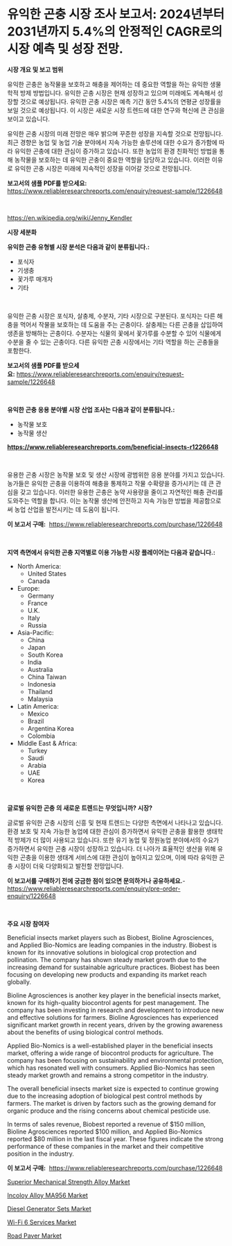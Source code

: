 <p><h1>유익한 곤충 시장 조사 보고서: 2024년부터 2031년까지 5.4%의 안정적인 CAGR로의 시장 예측 및 성장 전망.</h1></p><p><strong>시장 개요 및 보고 범위</strong></p>
<p><p>유익한 곤충은 농작물을 보호하고 해충을 제어하는 데 중요한 역할을 하는 유익한 생물학적 방제 방법입니다. 유익한 곤충 시장은 현재 성장하고 있으며 미래에도 계속해서 성장할 것으로 예상됩니다. 유익한 곤충 시장은 예측 기간 동안 5.4%의 연평균 성장률을 보일 것으로 예상됩니다. 이 시장은 새로운 시장 트렌드에 대한 연구와 혁신에 큰 관심을 보이고 있습니다. </p><p>유익한 곤충 시장의 미래 전망은 매우 밝으며 꾸준한 성장을 지속할 것으로 전망됩니다. 최근 경향은 농업 및 농업 기술 분야에서 지속 가능한 솔루션에 대한 수요가 증가함에 따라 유익한 곤충에 대한 관심이 증가하고 있습니다. 또한 농업의 환경 친화적인 방법을 통해 농작물을 보호하는 데 유익한 곤충이 중요한 역할을 담당하고 있습니다. 이러한 이유로 유익한 곤충 시장은 미래에 지속적인 성장을 이어갈 것으로 전망됩니다.</p></p>
<p><strong>보고서의 샘플 PDF를 받으세요:</strong> <a href="https://www.reliableresearchreports.com/enquiry/request-sample/1226648">https://www.reliableresearchreports.com/enquiry/request-sample/1226648</a></p>
<p>&nbsp;</p>
<p><a href="https://en.wikipedia.org/wiki/Jenny_Kendler">https://en.wikipedia.org/wiki/Jenny_Kendler</a></p>
<p><strong>시장 세분화</strong></p>
<p><strong>유익한 곤충 유형별 시장 분석은 다음과 같이 분류됩니다.:</strong></p>
<p><ul><li>포식자</li><li>기생충</li><li>꽃가루 매개자</li><li>기타</li></ul></p>
<p>&nbsp;</p>
<p><p>유익한 곤충 시장은 포식자, 살충제, 수분자, 기타 시장으로 구분된다. 포식자는 다른 해충을 먹어서 작물을 보호하는 데 도움을 주는 곤충이다. 살충제는 다른 곤충을 삽입하여 생존을 방해하는 곤충이다. 수분자는 식물의 꽃에서 꽃가루를 수분할 수 있어 식물에게 수분을 줄 수 있는 곤충이다. 다른 유익한 곤충 시장에서는 기타 역할을 하는 곤충들을 포함한다.</p></p>
<p><strong>보고서의 샘플 PDF를 받으세요:</strong>&nbsp;<a href="https://www.reliableresearchreports.com/enquiry/request-sample/1226648">https://www.reliableresearchreports.com/enquiry/request-sample/1226648</a></p>
<p>&nbsp;</p>
<p><strong> 유익한 곤충 응용 분야별 시장 산업 조사는 다음과 같이 분류됩니다.:</strong></p>
<p><ul><li>농작물 보호</li><li>농작물 생산</li></ul></p>
<p><strong><a href="https://www.reliableresearchreports.com/beneficial-insects-r1226648">https://www.reliableresearchreports.com/beneficial-insects-r1226648</a></strong></p>
<p>&nbsp;</p>
<p><p>유용한 곤충 시장은 농작물 보호 및 생산 시장에 광범위한 응용 분야를 가지고 있습니다. 농가들은 유익한 곤충을 이용하여 해충을 통제하고 작물 수확량을 증가시키는 데 큰 관심을 갖고 있습니다. 이러한 유용한 곤충은 농약 사용량을 줄이고 자연적인 해충 관리를 도와주는 역할을 합니다. 이는 농작물 생산에 안전하고 지속 가능한 방법을 제공함으로써 농업 산업을 발전시키는 데 도움이 됩니다.</p></p>
<p><strong>이 보고서 구매:</strong>&nbsp; <a href="https://www.reliableresearchreports.com/purchase/1226648">https://www.reliableresearchreports.com/purchase/1226648</a></p>
<p>&nbsp;</p>
<p><strong>지역 측면에서 유익한 곤충 지역별로 이용 가능한 시장 플레이어는 다음과 같습니다.:</strong></p>
<p><ul>
    <li>
        North America:
        <ul>
            <li>United States</li>
            <li>Canada</li>
        </ul>
    </li>
    <li>
        Europe:
        <ul>
            <li>Germany</li>
            <li>France</li>
            <li>U.K.</li>
            <li>Italy</li>
            <li>Russia</li>
        </ul>
    </li>
    <li>
        Asia-Pacific:
        <ul>
            <li>China</li>
            <li>Japan</li>
            <li>South Korea</li>
            <li>India</li>
            <li>Australia</li>
            <li>China Taiwan</li>
            <li>Indonesia</li>
            <li>Thailand</li>
            <li>Malaysia</li>
        </ul>
    </li>
    <li>
        Latin America:
        <ul>
            <li>Mexico</li>
            <li>Brazil</li>
            <li>Argentina Korea</li>
            <li>Colombia</li>
        </ul>
    </li>
    <li>
        Middle East & Africa:
        <ul>
            <li>Turkey</li>
            <li>Saudi</li>
            <li>Arabia</li>
            <li>UAE</li>
            <li>Korea</li>
        </ul>
    </li>
    </ul></p>
<p>&nbsp;</p>
<p><strong>글로벌 유익한 곤충 의 새로운 트렌드는 무엇입니까? 시장?</strong></p>
<p><p>글로벌 유익한 곤충 시장의 신흥 및 현재 트렌드는 다양한 측면에서 나타나고 있습니다. 환경 보호 및 지속 가능한 농업에 대한 관심이 증가하면서 유익한 곤충을 활용한 생태학적 방제가 더 많이 사용되고 있습니다. 또한 유기 농업 및 정원농업 분야에서의 수요가 증가하면서 유익한 곤충 시장이 성장하고 있습니다. 더 나아가 효율적인 생산을 위해 유익한 곤충을 이용한 생태계 서비스에 대한 관심이 높아지고 있으며, 이에 따라 유익한 곤충 시장이 더욱 다양화되고 발전할 전망입니다.</p></p>
<p><strong>이 보고서를 구매하기 전에 궁금한 점이 있으면 문의하거나 공유하세요.</strong>- <a href="https://www.reliableresearchreports.com/enquiry/pre-order-enquiry/1226648">https://www.reliableresearchreports.com/enquiry/pre-order-enquiry/1226648</a></p>
<p>&nbsp;</p>
<p><strong>주요 시장 참여자</strong></p>
<p><p>Beneficial insects market players such as Biobest, Bioline Agrosciences, and Applied Bio-Nomics are leading companies in the industry. Biobest is known for its innovative solutions in biological crop protection and pollination. The company has shown steady market growth due to the increasing demand for sustainable agriculture practices. Biobest has been focusing on developing new products and expanding its market reach globally.</p><p>Bioline Agrosciences is another key player in the beneficial insects market, known for its high-quality biocontrol agents for pest management. The company has been investing in research and development to introduce new and effective solutions for farmers. Bioline Agrosciences has experienced significant market growth in recent years, driven by the growing awareness about the benefits of using biological control methods.</p><p>Applied Bio-Nomics is a well-established player in the beneficial insects market, offering a wide range of biocontrol products for agriculture. The company has been focusing on sustainability and environmental protection, which has resonated well with consumers. Applied Bio-Nomics has seen steady market growth and remains a strong competitor in the industry.</p><p>The overall beneficial insects market size is expected to continue growing due to the increasing adoption of biological pest control methods by farmers. The market is driven by factors such as the growing demand for organic produce and the rising concerns about chemical pesticide use.</p><p>In terms of sales revenue, Biobest reported a revenue of $150 million, Bioline Agrosciences reported $100 million, and Applied Bio-Nomics reported $80 million in the last fiscal year. These figures indicate the strong performance of these companies in the market and their competitive position in the industry.</p></p>
<p><strong>이 보고서 구매:</strong>&nbsp;&nbsp;<a href="https://www.reliableresearchreports.com/purchase/1226648">https://www.reliableresearchreports.com/purchase/1226648</a></p>
<p><p><a href="https://github.com/BryanLittlebXfbG/Market-Research-Report-List-1/blob/main/superior-mechanical-strength-alloy-market.md">Superior Mechanical Strength Alloy Market</a></p><p><a href="https://github.com/fxdvmliw90/Market-Research-Report-List-1/blob/main/incoloy-alloy-ma956-market.md">Incoloy Alloy MA956 Market</a></p><p><a href="https://www.linkedin.com/pulse/diesel-generator-sets-market-size-share-analysis-growth-x6b7e?trackingId=3blMWizwUoBtxqiC%2Bg9Elw%3D%3D">Diesel Generator Sets Market</a></p><p><a href="https://issuu.com/reportprime-2/docs/wi-fi-6-services-market-size-2030.pptx">Wi-Fi 6 Services Market</a></p><p><a href="https://www.linkedin.com/pulse/road-paver-market-trends-focusing-insight-forecast-analysis-jvyme?trackingId=E3H7wBRgJd6u4JWsoNpNjg%3D%3D">Road Paver Market</a></p></p>